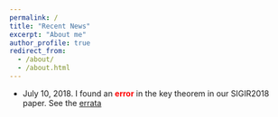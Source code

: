 ```yaml
---
permalink: /
title: "Recent News"
excerpt: "About me"
author_profile: true
redirect_from: 
  - /about/
  - /about.html
---
```


* July 10, 2018. I found an <span style="color:red">**error**</span> in the key theorem in our SIGIR2018 paper. See the [errata](https://jiajie-mei.github.io/publication/2018-07-08-Max-k)


